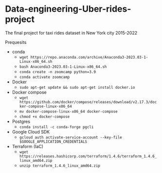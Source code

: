 # Data-engineering-Uber-rides-project
The final project for taxi rides dataset in New York city 2015-2022


Prequesits 
- conda
  - ``` wget https://repo.anaconda.com/archive/Anaconda3-2023.03-1-Linux-x86_64.sh ```
  - ```bash Anaconda3-2023.03-1-Linux-x86_64.sh```
  - ```conda create -n zoomcamp python=3.9```
  - ```conda activate zoomcamp```
- Docker
  - ```sudo apt-get update && sudo apt-get install docker.io```
- Docker compose
  - ```wget https://github.com/docker/compose/releases/download/v2.17.3/docker-compose-linux-x86_64```
  - ```mv docker-compose-linux-x86_64 docker-compose```
  - ```chmod +x docker-compose```
- Postgres
  - ```conda install -c conda-forge pgcli```
- Google Cloud SDK
  - ```gcloud auth activate-service-account --key-file $GOOGLE_APPLICATION_CREDENTIALS```
- Terraform (IaC)
  - ```wget https://releases.hashicorp.com/terraform/1.4.6/terraform_1.4.6_linux_amd64.zip```
  - ```unzip terraform_1.4.6_linux_amd64.zip```
